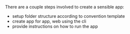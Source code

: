 There are a couple steps involved to create a sensible app:

- setup folder structure according to convention template
- create app for app, web using the cli
- provide instructions on how to run the app
